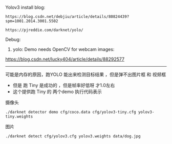    Yolov3 install blog:
      
    https://blog.csdn.net/debjiu/article/details/80824439?spm=1001.2014.3001.5502
  
    https://pjreddie.com/darknet/yolo/

Debug:


1.  yolo: Demo needs OpenCV for webcam images:

https://blog.csdn.net/lucky404/article/details/88292577



--------------------------
可能是内存的原因，跑YOLO 能出来检测目标结果 ，但是弹不出图片框 和 视频框 
- 但是 跑 Tiny 是成功的 ，但是帧率好低呀 才1.0左右
- 这个提供跑 Tiny 的 两个demo 执行代码表示

摄像头
```
./darknet detector demo cfg/coco.data cfg/yolov3-tiny.cfg yolov3-tiny.weights
```

图片
```
./darknet detect cfg/yolov3.cfg yolov3.weights data/dog.jpg
```

